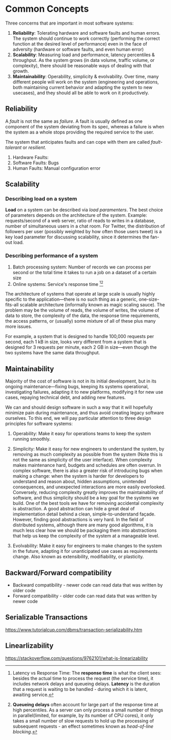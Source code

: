 # Common Concepts

Three concerns that are important in most software systems:

1. **Reliability**: Tolerating hardware and software faults and human errors. The system should continue to work correctly (performing the correct function at the desired level of performance) even in the face of adversity (hardware or software faults, and even human error)
2. **Scalability**: Measuring load and performance, latency percentiles & throughput. As the system grows (in data volume, traffic volume, or complexity), there should be reasonable ways of dealing with that growth.
3. **Maintainability**: Operability, simplicity & evolvability. Over time, many different people will work on the system (engineering and operations, both maintaining current behavior and adapting the system to new usecases), and they should all be able to work on it productively.

## Reliability

A _fault_ is not the same as _failure_. A fault is usually defined as one component of the system deviating from its spec, whereas a failure is when the system as a whole stops providing the required service to the user.

The system that anticipates faults and can cope with them are called _fault-tolerant_ or _resilient_.

1. Hardware Faults:
2. Software Faults: Bugs
3. Human Faults: Manual configuration error

## Scalability

### Describing load on a system

**Load** on a system can be described via _load paramenters_. The best choice of parameters depends on the architecture of the system. Example: requests/second of a web server, ratio of reads to writes in a database, number of simultaneous users in a chat room. For Twitter, the distribution of followers per user (possibly weighted by how often those users tweet) is a key load parameter for discussing scalability, since it determines the fan-out load.

### Describing performance of a system

1. Batch processing system: Number of records we can process per second or the total time it takes to run a job on a dataset of a certain size
2. Online systems: Service's response time [^1][^2]

The architecture of systems that operate at large scale is usually highly specific to the application—there is no such thing as a generic, one-size-fits-all scalable architecture (informally known as magic scaling sauce). The problem may be the volume of reads, the volume of writes, the volume of data to store, the complexity of the data, the response time requirements, the access patterns, or (usually) some mixture of all of these plus many more issues.

For example, a system that is designed to handle 100,000 requests per second, each 1 kB in size, looks very different from a system that is designed for 3 requests per minute, each 2 GB in size—even though the two systems have the same data throughput.

## Maintainability

Majority of the cost of software is not in its initial development, but in its ongoing maintenance—fixing bugs, keeping its systems operational, investigating failures, adapting it to new platforms, modifying it for new use cases, repaying technical debt, and adding new features.

We can and should design software in such a way that it will hopefully minimize pain during maintenance, and thus avoid creating legacy software ourselves. To this end, we will pay particular attention to three design principles for software systems:

1. Operability: Make it easy for operations teams to keep the system running smoothly.

2. Simplicity: Make it easy for new engineers to understand the system, by removing as much complexity as possible from the system (Note this is not the same as simplicity of the user interface). When complexity makes maintenance hard, budgets and schedules are often overrun. In complex software, there is also a greater risk of introducing bugs when making a change: when the system is harder for developers to understand and reason about, hidden assumptions, unintended consequences, and unexpected interactions are more easily overlooked. Conversely, reducing complexity greatly improves the maintainability of software, and thus simplicity should be a key goal for the systems we build. One of the best tools we have for removing accidental complexity is abstraction. A good abstraction can hide a great deal of implementation detail behind a clean, simple-to-understand façade. However, finding good abstractions is very hard. In the field of distributed systems, although there are many good algorithms, it is much less clear how we should be packaging them into abstractions that help us keep the complexity of the system at a manageable level.

3. Evolvability: Make it easy for engineers to make changes to the system in the future, adapting it for unanticipated use cases as requirements change. Also known as extensibility, modifiability, or plasticity.

## Backward/Forward compatibility

- Backward compatibility - newer code can read data that was written by older code
- Forward compatibility - older code can read data that was written by newer code

## Serializable Transactions

https://www.tutorialcup.com/dbms/transaction-serializability.htm

## Linearlizability

https://stackoverflow.com/questions/9762101/what-is-linearizability

[^1]: Latency vs Response Time: The **response time** is what the client sees: besides the actual time to process the request (the service time), it includes network delays and queueing delays. **Latency** is the duration that a request is waiting to be handled - during which it is latent, awaiting service.
[^2]: **Queueing delays** often account for large part of the response time at high percentiles. As a server can only process a small number of things in parallel(limited, for example, by its number of CPU cores), it only takes a small number of slow requests to hold up the processing of subsequent requests - an effect sometimes known as _head-of-line blocking_.
